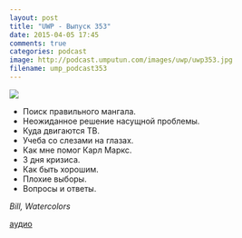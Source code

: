 ```yaml
---
layout: post
title: "UWP - Выпуск 353"
date: 2015-04-05 17:45
comments: true
categories: podcast
image: http://podcast.umputun.com/images/uwp/uwp353.jpg
filename: ump_podcast353
---
```

![](https://podcast.umputun.com/images/uwp/uwp353.jpg)

- Поиск правильного мангала.
- Неожиданное решение насущной проблемы.
- Куда двигаются ТВ.
- Учеба со слезами на глазах.
- Как мне помог Карл Маркс.
- 3 дня кризиса.
- Как быть хорошим.
- Плохие выборы.
- Вопросы и ответы.

_Bill, Watercolors_

[аудио](https://podcast.umputun.com/media/ump_podcast353.mp3)
<audio src="https://podcast.umputun.com/media/ump_podcast353.mp3" preload="none"></audio>
